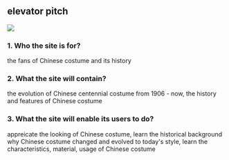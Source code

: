 ## elevator pitch

![](https://richpeaceblog.files.wordpress.com/2016/07/fashion-timeline-chinese-clothing-1.jpg)
### 1. Who the site is for?
the fans of Chinese costume and its history

### 2. What the site will contain?
the evolution of Chinese centennial costume from 1906 - now, the history and features of Chinese costume

### 3. What the site will enable its users to do?
appreicate the looking of Chinese costume, learn the historical background why Chinese costume changed and evolved to today's style, learn the characteristics, material, usage of Chinese costume

